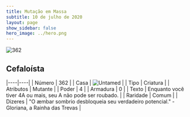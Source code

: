 ```yaml
---
title: Mutação em Massa
subtitle: 10 de julho de 2020
layout: page
show_sidebar: false
hero_image: ../hero.png
---
```


![362](https://cdn.keyforgegame.com/media/card_front/pt/479_362_PXR679JWGGCR_pt.png)

## Cefaloísta

|----|----|
| Número | 362 |
| Casa | ![Untamed](https://archonarcana.com/images/thumb/b/bd/Untamed.png/22px-Untamed.png "Indomados") |
| Tipo | Criatura |
| Atributos | Mutante |
| Poder | 4 |
| Armadura | 0 |
| Texto | Enquanto você tiver 4A ou mais, seu A não pode ser roubado. |
| Raridade | Comum |
| Dizeres | "O æmbar sombrio desbloqueia seu verdadeiro potencial." - Gloriana, a Rainha das Trevas |
